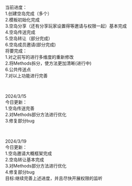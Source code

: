当前进度：<br>
1.创建空岛完成（多个）<br>
2.模板初始化完成<br>
3.空岛分享（还有分享玩家设置得等邀请与权限一起）基本完成<br>
4.空岛传送完成<br>
5.空岛转让（部分完成）<br>
6.空岛成员邀请(部分完成)<br>
将要完成：<br>
1.对之前写的进行多维度的重新修改<br>
2.将Methods拆分，使方法更加清晰(进行中)<br>
6.公共传送点<br>
7.对以上功能进行完善<br>


<br><br>
2024/3/15 <br>今日更新：<br>
1.空岛传送完善<br>
2.对Methods部分方法进行优化<br>
3.修复部分bug<br>

<br><br>
2024/3/19 <br>今日更新：<br>
1.空岛邀请大概框架完成<br>
2.空岛转让基本完成<br>
3.对Methods部分方法进行优化<br>
4.修复部分bug<br>
目标:继续完善上述进度，并且尽快开展权限的监听